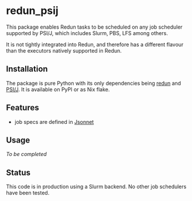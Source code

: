 # redun_psij

This package enables Redun tasks to be scheduled on any job scheduler supported by PSI/J, which includes Slurm, PBS, LFS among others.

It is not tightly integrated into Redun, and therefore has a different flavour than the executors natively supported in Redun.

## Installation

The package is pure Python with its only dependencies being [redun](https://insitro.github.io/redun/index.html) and [PSI/J](https://exaworks.org/psij-python/index.html).  It is available on PyPI or as Nix flake.

## Features

- job specs are defined in [Jsonnet](https://jsonnet.org/)

## Usage

_To be completed_

## Status

This code is in production using a Slurm backend.  No other job schedulers have been tested.

